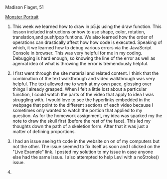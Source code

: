 Madison Flaget, 51

[Monster Portrait](https://madisonflaget.github.io/120-work/hw-4/)

1) This week we learned how to draw in p5.js using the draw function. This lesson included instructions onhow to use shape, color, rotation, translation,and push/pop funtions. We also learned how the order of operations can drastically affect how how code is executed. Speaking of which, it we learned how to debug various errors via the JavaScript Console in browser. This was very helpful for me  in my coding. Debugging is hard enough, so knowing the line of the error as well as agenral idea of what is throwing the error is tremendously helpful.

2) I first went through the site material and related content. I think that the combination of the text walkthrough and video walkthrough was very helpful. The text allowed me to work at my own pace, glossing over things I already grasped. When I felt a little lost about a particular function, I could watch the parts of the video that apply to idea I was struggling with. I would love to see the hyperlinks embedded in the webpage that point to the different sections of each video because I sometimes only wanted to watch the portion that applied to my question. As for the homework assignment, my idea was sparked my the note to draw the skull first (before the rest of the face). This led my thoughts down the path of a skeletion form. After that it was just a matter of defining proportions.

3) I had an issue seeing th code in the website on on of my computers but not the other. The issue seemed to fix itself as soon and I clicked on the "Live Example" link. I posted my solution to my issue in case anyone else had the same issue. I also attempted to help Levi with a noStroke() issue.

4)
